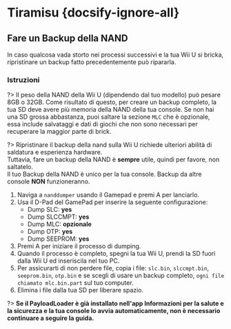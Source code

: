 # Tiramisu {docsify-ignore-all}

## Fare un Backup della NAND

In caso qualcosa vada storto nei processi successivi e la tua Wii U si bricka, ripristinare un backup fatto precedentemente può ripararla.

### Istruzioni

?> Il peso della NAND della Wii U (dipendendo dal tuo modello) può pesare 8GB o 32GB. Come risultato di questo, per creare un backup completo, la tua SD deve avere più memoria della NAND della tua console. Se non hai una SD grossa abbastanza, puoi saltare la sezione `MLC` che è opzionale, essa include salvataggi e dati di giochi che non sono necessari per recuperare la maggior parte di brick.

?> Ripristinare il backup della nand sulla Wii U richiede ulteriori abilità di saldatura e esperienza hardware. <br>Tuttavia, fare un backup della NAND è **sempre** utile, quindi per favore, non saltatelo. <br>Il tuo Backup della NAND è unico per la tua console. Backup da altre console **NON** funzioneranno.

1. Naviga a `nanddumper` usando il Gamepad e premi A per lanciarlo.
1. Usa il D-Pad del GamePad per inserire la seguente configurazione:
    - Dump SLC: **yes**
    - Dump SLCCMPT: **yes**
    - Dump MLC: **opzionale**
    - Dump OTP: **yes**
    - Dump SEEPROM: **yes**
1. Premi A per iniziare il processo di dumping.
1. Quando il processo è completo, spegni la tua Wii U, prendi la SD fuori dalla Wii U ed inseriscila nel tuo PC.
1. Per assicurarti di non perdere file, copia i file: `slc.bin`, `slccmpt.bin`, `seeprom.bin`, `otp.bin` e se scegli di usare un backup completo, `ogni file chiamato mlc.bin.part` sul tuo computer.
1. Elimina i file dalla tua SD per liberare spazio.

?> **Se il PayloadLoader è già installato nell'app Informazioni per la salute e la sicurezza e la tua console lo avvia automaticamente, non è necessario continuare a seguire la guida.**